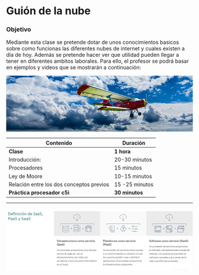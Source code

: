 # Guión de la nube

### Objetivo

Mediante esta clase se pretende dotar de unos conocimientos basicos sobre como funcionas las diferentes nubes de internet y cuales existen a día de hoy. Además se pretende hacer ver que utilidad pueden llegar a tener en diferentes ambitos laborales. Para ello, el profesor se podrá basar en ejemplos y videos que se mostrarán a continuación:


![alt text](la_nube_intro.jpg)

| Contenido | Duración |
| ----- | ----- |
| **Clase** | **1 hora** |
| Introducción: | 20-30 minutos |
|	Procesadores | 15 minutos |
|	Ley de Moore | 10-15 minutos |
| Relación entre los dos conceptos previos | 15 -25 minutos |
| **Práctica procesador c5i** | **30 minutos** |

***
![Alt text](Isaas_Paas_Saas.PNG)
